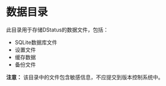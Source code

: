 # 数据目录

此目录用于存储DStatus的数据文件，包括：

- SQLite数据库文件
- 设置文件
- 缓存数据
- 备份文件

**注意：** 该目录中的文件包含敏感信息，不应提交到版本控制系统中。 